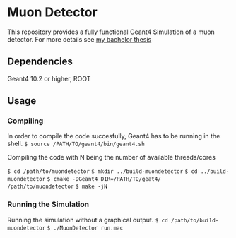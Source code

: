 # Muon Detector
This repository provides a fully functional Geant4 Simulation of a muon detector. For more details see [my bachelor thesis](https://iktp.tu-dresden.de/IKTP/pub/16/Grubitz_Clemens_Bachelorarbeit.pdf)

## Dependencies
Geant4 10.2 or higher, ROOT

## Usage

### Compiling

In order to compile the code succesfully, Geant4 has to be running in the shell.
`$ source /PATH/TO/geant4/bin/geant4.sh`

Compiling the code with N being the number of available threads/cores

`$ cd /path/to/muondetector`
`$ mkdir ../build-muondetector`
`$ cd ../build-muondetector`
`$ cmake -DGeant4_DIR=/PATH/TO/geat4/ /path/to/muondetector`
`$ make -jN`

### Running the Simulation

Running the simulation without a graphical output.
`$ cd /path/to/build-muondetector`
`$ ./MuonDetector run.mac`
